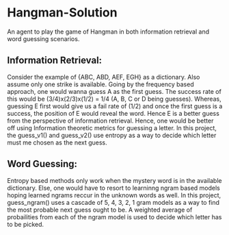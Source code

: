 # Hangman-Solution
An agent to play the game of Hangman in both information retrieval and word guessing scenarios.

## Information Retrieval:
Consider the example of {ABC, ABD, AEF, EGH} as a dictionary. Also assume only one strike is available. Going by the frequency based approach, one would wanna guess A as the first guess. The success rate of this would be (3/4)x(2/3)x(1/2) = 1/4 (A, B, C or D being guesses). Whereas, guessing E first would give us a fail rate of (1/2) and once the first guess is a success, the position of E would reveal the word. Hence E is a better guess from the perspective of information retrieval. Hence, one would be better off using Information theoretic metrics for guessing a letter. In this project, the guess_v1() and guess_v2() use entropy as a way to decide which letter must me chosen as the next guess.

## Word Guessing:
Entropy based methods only work when the mystery word is in the available dictionary. Else, one would have to resort to learninng ngram based models hoping learned ngrams reccur in the unknown words as well. In this project, guess_ngram() uses a cascade of 5, 4, 3, 2, 1 gram models as a way to find the most probable next guess ought to be. A weighted average of probailities from each of the ngram model is used to decide which letter has to be picked.
